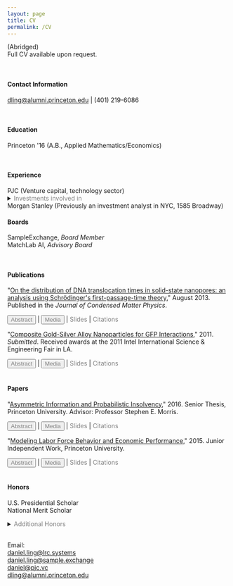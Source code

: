 ```yaml
---
layout: page
title: CV
permalink: /CV
---
```



(Abridged)\
Full CV available upon request.

<br>

#### **Contact Information**
dling@alumni.princeton.edu | (401) 219-6086

<br>

#### **Education**  
Princeton '16 (A.B., Applied Mathematics/Economics)

<br>

#### **Experience**  
<inlineinvestments>
  PJC (Venture capital, technology sector) &nbsp; &nbsp; &nbsp; &nbsp;
  <details>
    <summary>
      <span style="color: grey;">Investments involved in</span>
    </summary>
    <a href="https://www.about.pangea.app/">Pangea</a>, <a href="https://synthesis.ai/">Synthesis AI</a>, <a href="https://rethinksoftware.com/">Rethink</a>, <a href="https://www.nativevoice.ai/">NativeVoice</a>, <a href="https://riyacollective.com/">Riya Collective</a>, <a href="https://www.intersectlabs.io/">Intersect Labs</a>, <a href="https://www.edenhealth.com/">EdenHealth</a>, <a href="https://www.neurable.com/">Neurable</a>, <a href="https://www.truenorthfleet.com/">TrueNorth</a>, <a href="https://livelyme.com/">Lively</a>, <a href="https://www.expensify.com/">Expensify</a>, <a href="https://www.joinsmartpath.com/">SmartPath</a>, <a href="https://www.reelables.com/">Reelables</a>, <a href="https://www.splitspot.com/">SplitSpot</a>, <a href="https://openly.com/">Openly</a>, among others.
  </details>
</inlineinvestments>
Morgan Stanley (Previously an investment analyst in NYC, 1585 Broadway)

<br>

#### **Boards**  
SampleExchange, *Board Member*  
MatchLab AI, *Advisory Board*

<br>

#### **Publications**  
"[On the distribution of DNA translocation times in solid-state nanopores: an analysis using Schrödinger's first-passage-time theory](https://iopscience.iop.org/article/10.1088/0953-8984/25/37/375102/meta)," August 2013. Published in the *Journal of Condensed Matter Physics*.

<!--- Button bar -->
<div class="buttonbar">
							<button class="button" onclick="myFunction(&quot;abs1&quot;)" style="color: grey;">
								Abstract
							</button> |
							<button class="button" onclick="myFunction(&quot;media1&quot;)" style="color: grey;">
								Media
							</button> |
							<a href="x" style="color: grey; text-decoration:none;">
								Slides
							</a> |
							<a href="https://scholar.google.com/scholar?oi=bibs&hl=en&cites=7438379985292715049" style="color: grey; text-decoration:none;">
								Citations
							</a>
</div>

<div class="popup" id="abs1" style="display:none;">
								In this short paper, a correction is made to the recently proposed solution of Li and Talaga to a 1D biased diffusion model for linear DNA translocation, and a new analysis will be given to their data. It was pointed out by us recently that this 1D linear translocation model is equivalent to the one that was considered by Schrödinger for the Ehrenhaft–Millikan measurements on electron charge. Here, we apply Schrödinger's first-passage-time distribution formula to the data set in Li and Talaga. It is found that Schrödinger's formula can be used to describe the time distribution of DNA translocation in solid-state nanopores. These fittings yield two useful parameters: the drift velocity of DNA translocation and the diffusion constant of DNA inside the nanopore. The results suggest two regimes of DNA translocation: (I) at low voltages, there are clear deviations from Smoluchowski's linear law of electrophoresis, which we attribute to the entropic barrier effects; (II) at high voltages, the translocation velocity is a linear function of the applied electric field. In regime II, the apparent diffusion constant exhibits a quadratic dependence on the applied electric field, suggesting a mechanism of the Taylor-dispersion effect likely due to the electro-osmotic flow field in the nanopore channel. This analysis yields a dispersion-free diffusion constant value of 11.2 nm2 μs−1 for the segment of DNA inside the nanopore, which is in quantitative agreement with the Stokes–Einstein theory. The implication of Schrödinger's formula for DNA sequencing is discussed.
</div>

<div class="popup"  id="media1" style="display:none;">
							  <a href="x">The Boston Globe
							  </a>,
							  <a href="x">National Affairs
							  </a>,
							  <a href="x">Vox
							  </a>.
</div>

<p></p>

"[Composite Gold-Silver Alloy Nanoparticles for GFP Interactions](https://pdfs.semanticscholar.org/4900/eb3fbe32df15c0c12232e6a64c0060b989e5.pdf)," 2011. *Submitted*. Received awards at the 2011 Intel International Science & Engineering Fair in LA.

<!--- Button bar -->
<div class="buttonbar">
							<button class="button" onclick="myFunction(&quot;abs2&quot;)" style="color: grey;">
								Abstract
							</button> |
							<button class="button" onclick="myFunction(&quot;media2&quot;)" style="color: grey;">
								Media
							</button> |
							<a href="x" style="color: grey; text-decoration:none;">
								Slides
							</a> |
							<a style="color: grey; text-decoration:none;">
								Citations
							</a>
</div>

<div class="popup" id="abs2" style="display:none;">
								Gold nanoparticles (AuNPs) are widely used for their optical sensitivity and convenience. The unique optical properties of AuNPs arise from their surface plasmon resonance (SPR) when interacting with light of various wavelengths in the visible range. We are developing a novel gold and silver composite nanoparticle (AuAg-NP) with tunable optical properties, synthesized by reduction of AgNO3 and HAuCl4 with oleylamine and octadecene as reducing agents. With precise synthesis and modification, we are able to fine-tune the SPR peak of the AuAg-NPs through adjustments in the Au/Ag composition, size, and surface conjugations. By controlling the characteristics of the AuAg-NPs, we study the energy transfer between the AuAg-NPs and other optically active molecules, specifically the green fluorescent protein (GFP). The GFP, known for its distinctive green fluorescence, has extensive use in cellular and molecular imaging. Both the AuAg-NPs and the GFP have similar light-activated properties in the same optical range, allowing for resonant energy transfer. We are investigating ligand addition and silica coating on the AuAg-NPs and studying their effects on the NP-GFP coupling. We have observed a wide range of interactions, including quenching of the GFP fluorescence.
</div>

<div class="popup"  id="media2" style="display:none;">
							  <a href="x">The Boston Globe
							  </a>,
							  <a href="x">National Affairs
							  </a>,
							  <a href="x">Vox
							  </a>.
</div>

<br>

#### **Papers**  
"[Asymmetric Information and Probabilistic Insolvency](https://dataspace.princeton.edu/handle/88435/dsp01bn9999183)," 2016. Senior Thesis, Princeton University. Advisor: Professor Stephen E. Morris.

<!--- Button bar -->
<div class="buttonbar">
							<button class="button" onclick="myFunction(&quot;abs1&quot;)" style="color: grey;">
								Abstract
							</button> |
							<button class="button" onclick="myFunction(&quot;media1&quot;)" style="color: grey;">
								Media
							</button> |
							<a href="x" style="color: grey; text-decoration:none;">
								Slides
							</a> |
							<a href="https://scholar.google.com/scholar?oi=bibs&hl=en&cites=7438379985292715049" style="color: grey; text-decoration:none;">
								Citations
							</a>
</div>

<div class="popup" id="abs1" style="display:none;">
								In this short paper, a correction is made to the recently proposed solution of Li and Talaga to a 1D biased diffusion model for linear DNA translocation, and a new analysis will be given to their data. It was pointed out by us recently that this 1D linear translocation model is equivalent to the one that was considered by Schrödinger for the Ehrenhaft–Millikan measurements on electron charge. Here, we apply Schrödinger's first-passage-time distribution formula to the data set in Li and Talaga. It is found that Schrödinger's formula can be used to describe the time distribution of DNA translocation in solid-state nanopores. These fittings yield two useful parameters: the drift velocity of DNA translocation and the diffusion constant of DNA inside the nanopore. The results suggest two regimes of DNA translocation: (I) at low voltages, there are clear deviations from Smoluchowski's linear law of electrophoresis, which we attribute to the entropic barrier effects; (II) at high voltages, the translocation velocity is a linear function of the applied electric field. In regime II, the apparent diffusion constant exhibits a quadratic dependence on the applied electric field, suggesting a mechanism of the Taylor-dispersion effect likely due to the electro-osmotic flow field in the nanopore channel. This analysis yields a dispersion-free diffusion constant value of 11.2 nm2 μs−1 for the segment of DNA inside the nanopore, which is in quantitative agreement with the Stokes–Einstein theory. The implication of Schrödinger's formula for DNA sequencing is discussed.
</div>

<div class="popup"  id="media1" style="display:none;">
							  <a href="x">The Boston Globe
							  </a>,
							  <a href="x">National Affairs
							  </a>,
							  <a href="x">Vox
							  </a>.
</div>

<p></p>

"[Modeling Labor Force Behavior and Economic Performance]()," 2015. Junior Independent Work, Princeton University.

<!--- Button bar -->
<div class="buttonbar">
							<button class="button" onclick="myFunction(&quot;abs1&quot;)" style="color: grey;">
								Abstract
							</button> |
							<button class="button" onclick="myFunction(&quot;media1&quot;)" style="color: grey;">
								Media
							</button> |
							<a href="x" style="color: grey; text-decoration:none;">
								Slides
							</a> |
							<a href="https://scholar.google.com/scholar?oi=bibs&hl=en&cites=7438379985292715049" style="color: grey; text-decoration:none;">
								Citations
							</a>
</div>

<div class="popup" id="abs1" style="display:none;">
								In this short paper, a correction is made to the recently proposed solution of Li and Talaga to a 1D biased diffusion model for linear DNA translocation, and a new analysis will be given to their data. It was pointed out by us recently that this 1D linear translocation model is equivalent to the one that was considered by Schrödinger for the Ehrenhaft–Millikan measurements on electron charge. Here, we apply Schrödinger's first-passage-time distribution formula to the data set in Li and Talaga. It is found that Schrödinger's formula can be used to describe the time distribution of DNA translocation in solid-state nanopores. These fittings yield two useful parameters: the drift velocity of DNA translocation and the diffusion constant of DNA inside the nanopore. The results suggest two regimes of DNA translocation: (I) at low voltages, there are clear deviations from Smoluchowski's linear law of electrophoresis, which we attribute to the entropic barrier effects; (II) at high voltages, the translocation velocity is a linear function of the applied electric field. In regime II, the apparent diffusion constant exhibits a quadratic dependence on the applied electric field, suggesting a mechanism of the Taylor-dispersion effect likely due to the electro-osmotic flow field in the nanopore channel. This analysis yields a dispersion-free diffusion constant value of 11.2 nm2 μs−1 for the segment of DNA inside the nanopore, which is in quantitative agreement with the Stokes–Einstein theory. The implication of Schrödinger's formula for DNA sequencing is discussed.
</div>

<div class="popup"  id="media1" style="display:none;">
							  <a href="x">The Boston Globe
							  </a>,
							  <a href="x">National Affairs
							  </a>,
							  <a href="x">Vox
							  </a>.
</div>

<br>

#### **Honors**  
U.S. Presidential Scholar  
National Merit Scholar  

<!--- Additional Honors -->
<details>
<summary><span style="color: grey;">Additional Honors</span></summary>
<p>
Intel Science Talent Search (2012, Semifinalist)
<br>
Intel International Science & Engineering Fair (2011, Finalist and Special Award Winner)
<br>
Siemens Competition (2011, Finalist)
<br>
AP Scholar with Distinction
<br>
JSHS National Competition (2011, 3rd Place at National Finals, San Diego)
<br>
Harvard Book Award
<br>
Valedictorian, East Greenwich High School
<br>
Rhode Island Science Fair (2011, Overall Winner - Senior Division Champion)
</p>
</details>

<br>

<!--- additional emails -->
Email:\
<a href="mailto:daniel.ling@lrc.systems">
	daniel.ling@lrc.systems</a>\
<a href="mailto:daniel.ling@sample.exchange">
	daniel.ling@sample.exchange</a>\
<a href="mailto:daniel@pjc.vc">
	daniel@pjc.vc</a>\
<a href="mailto:dling@alumni.princeton.edu">
	dling@alumni.princeton.edu</a>

<!--- script for button bar -->
<script>
function myFunction(id) {
	var x = document.getElementById(id);

	var ids = ["inv", "abs1", "media1", "abs2", "media2", "abs3", "about1", "about2"];

	for(var i = 0; i < ids.length; i++) {
		var item = ids[i];
		if (item != id) {
			document.getElementById(item).style.display = "none";
		} else {
			if (x.style.display === "none") {
				x.style.display = "block";
			} else {
				x.style.display = "none";
			}
		}
	}


}
</script>
